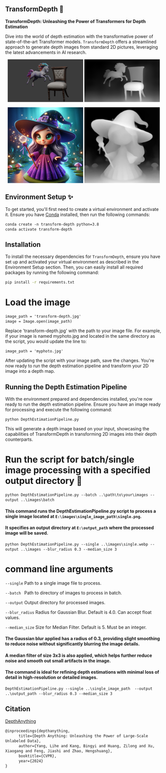 ## TransformDepth 🔄

**TransformDepth: Unleashing the Power of Transformers for Depth Estimation**

Dive into the world of depth estimation with the transformative power of state-of-the-art Transformer models. `TransformDepth` offers a streamlined approach to generate depth images from standard 2D pictures, leveraging the latest advancements in AI research.

<p align="center">
  <img src="transform-depth.jpg" alt="Original Image" width="48%"/>
  <img src="depth-transform-depth.jpg" alt="Depth Image" width="48%"/>
</p>

<p align="center">
  <img src="https://github.com/Limbicnation/TransformDepth/blob/main/images/single.webp" alt="Original Image" width="48%"/>
  <img src="https://github.com/Limbicnation/TransformDepth/blob/main/images/depth-single.webp" alt="Depth Image" width="48%"/>
</p>

## Environment Setup ✨

To get started, you'll first need to create a virtual environment and activate it. Ensure you have [Conda](https://docs.conda.io/en/latest/) installed, then run the following commands:

```
conda create -n transform-depth python=3.8
conda activate transform-depth
```
## Installation

To install the necessary dependencies for `TransformDepth`, ensure you have set up and activated your virtual environment as described in the Environment Setup section. Then, you can easily install all required packages by running the following command:

```bash
pip install -r requirements.txt
```

# Load the image
```
image_path = 'transform-depth.jpg'
image = Image.open(image_path)
```
Replace 'transform-depth.jpg' with the path to your image file. For example, if your image is named myphoto.jpg and located in the same directory as the script, you would update the line to:

```
image_path = 'myphoto.jpg'
```
After updating the script with your image path, save the changes. You're now ready to run the depth estimation pipeline and transform your 2D image into a depth map.

## Running the Depth Estimation Pipeline

With the environment prepared and dependencies installed, you're now ready to run the depth estimation pipeline. 
Ensure you have an image ready for processing and execute the following command:

```
python DepthEstimationPipeline.py
```
This will generate a depth image based on your input, showcasing the capabilities of TransformDepth in transforming 2D images into their depth counterparts.

# Run the script for batch/single image processing with a specified output directory 🌟

```
python DepthEstimationPipeline.py --batch ..\path\to\your\images --output ..\images\batch
```

#### This command runs the DepthEstimationPipeline.py script to process a single image located at ```E:\images\single_image_path\single.png```.

#### It specifies an output directory at ```E:\output_path``` where the processed image will be saved.

```
python DepthEstimationPipeline.py --single ..\images\single.webp --output ..\images --blur_radius 0.3 --median_size 3
```
# command line arguments


```--single```  Path to a single image file to process.

```--batch ```  Path to directory of images to process in batch.

```--output```  Output directory for processed images.

```--blur_radius```  Radius for Gaussian Blur. Default is 4.0. Can accept float values.

```--median_size```  Size for Median Filter. Default is 5. Must be an integer.


#### The Gaussian blur applied has a radius of 0.3, providing slight smoothing to reduce noise without significantly blurring the image details.
#### A median filter of size 3x3 is also applied, which helps further reduce noise and smooth out small artifacts in the image.
#### The command is ideal for refining depth estimations with minimal loss of detail in high-resolution or detailed images.


```
DepthEstimationPipeline.py --single ..\single_image_path  --output ..\output_path --blur_radius 0.3 --median_size 3
```

## Citation

[DepthAnything](https://github.com/LiheYoung/Depth-Anything?tab=readme-ov-file)

```
@inproceedings{depthanything,
      title={Depth Anything: Unleashing the Power of Large-Scale Unlabeled Data}, 
      author={Yang, Lihe and Kang, Bingyi and Huang, Zilong and Xu, Xiaogang and Feng, Jiashi and Zhao, Hengshuang},
      booktitle={CVPR},
      year={2024}
}
```

